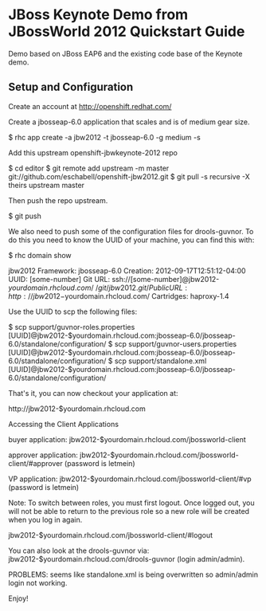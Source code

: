 JBoss Keynote Demo from JBossWorld 2012 Quickstart Guide
========================================================

Demo based on JBoss EAP6 and the existing code base of the Keynote demo.

Setup and Configuration
-----------------------
Create an account at http://openshift.redhat.com/

Create a jbosseap-6.0 application that scales and is of medium gear size.

$ rhc app create -a jbw2012 -t jbosseap-6.0 -g medium -s

Add this upstream openshift-jbwkeynote-2012 repo

$ cd editor
$ git remote add upstream -m master git://github.com/eschabell/openshift-jbw2012.git
$ git pull -s recursive -X theirs upstream master

Then push the repo upstream.

$ git push

We also need to push some of the configuration files for drools-guvnor. To do this you need to know the UUID of your machine, you
can find this with:

$ rhc domain show

jbw2012
    Framework: jbosseap-6.0
     Creation: 2012-09-17T12:51:12-04:00
         UUID: [some-number]
      Git URL: ssh://[some-number]@jbw2012-$yourdomain.rhcloud.com/~/git/jbw2012.git/
   Public URL: http://jbw2012-$yourdomain.rhcloud.com/
   Cartridges:
       haproxy-1.4

Use the UUID to scp the following files:

$ scp support/guvnor-roles.properties [UUID]@jbw2012-$yourdomain.rhcloud.com:jbosseap-6.0/jbosseap-6.0/standalone/configuration/
$ scp support/guvnor-users.properties [UUID]@jbw2012-$yourdomain.rhcloud.com:jbosseap-6.0/jbosseap-6.0/standalone/configuration/
$ scp support/standalone.xml [UUID]@jbw2012-$yourdomain.rhcloud.com:jbosseap-6.0/jbosseap-6.0/standalone/configuration/

That's it, you can now checkout your application at:

http://jbw2012-$yourdomain.rhcloud.com

Accessing the Client Applications

buyer application: jbw2012-$yourdomain.rhcloud.com/jbossworld-client

approver application: jbw2012-$yourdomain.rhcloud.com/jbossworld-client/#approver  (password is letmein)

VP application: jbw2012-$yourdomain.rhcloud.com/jbossworld-client/#vp    (password is letmein)

Note: To switch between roles, you must first logout. Once logged out, you will not be able to return to the previous role so a new
role will be created when you log in again.  

jbw2012-$yourdomain.rhcloud.com/jbossworld-client/#logout

You can also look at the drools-guvnor via: jbw2012-$yourdomain.rhcloud.com/drools-guvnor (login admin/admin).

PROBLEMS: seems like standalone.xml is being overwritten so admin/admin login not working.

Enjoy!

